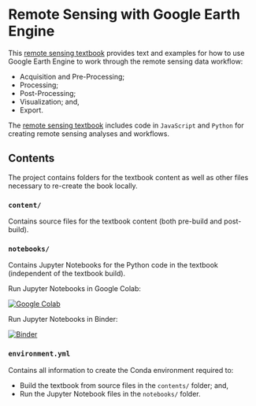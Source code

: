 # Remote Sensing with Google Earth Engine

This [remote sensing textbook](https://calekochenour.github.io/remote-sensing-textbook/) provides text and examples for how to use Google Earth Engine to work through the remote sensing data workflow:

* Acquisition and Pre-Processing;
* Processing;
* Post-Processing;
* Visualization; and,
* Export.

The [remote sensing textbook](https://calekochenour.github.io/remote-sensing-textbook/) includes code in `JavaScript` and `Python` for creating remote sensing analyses and workflows.

## Contents

The project contains folders for the textbook content as well as other files necessary to re-create the book locally.

### `content/`

Contains source files for the textbook content (both pre-build and post-build).

### `notebooks/`

Contains Jupyter Notebooks for the Python code in the textbook (independent of the textbook build).

Run Jupyter Notebooks in Google Colab:

[![Google Colab](https://colab.research.google.com/assets/colab-badge.svg)](https://colab.research.google.com/github/calekochenour/remote-sensing-textbook/blob/master/notebooks)

Run Jupyter Notebooks in Binder:

[![Binder](https://mybinder.org/badge_logo.svg)](https://mybinder.org/v2/gh/calekochenour/remote-sensing-textbook/master)

### `environment.yml`

Contains all information to create the Conda environment required to:

* Build the textbook from source files in the `contents/` folder; and,
* Run the Jupyter Notebook files in the `notebooks/` folder.  
